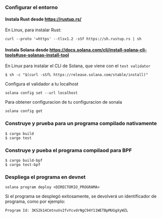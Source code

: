 ### Configurar el entorno

#### Instala Rust desde https://rustup.rs/

En Linux, para instalar Rust:
```
curl --proto '=https' --tlsv1.2 -sSf https://sh.rustup.rs | sh
```

#### Instala Solana desde https://docs.solana.com/cli/install-solana-cli-tools#use-solanas-install-tool

En Linux para instalar el CLI de Solana, que viene con el `test validator`
```
$ sh -c "$(curl -sSfL https://release.solana.com/stable/install)"
```
Configura el validador a tu localhost 
```
solana config set --url localhost
```

Para obtener configuracion de tu configuracion de sonala
```
solana config get
```


### Construye y prueba para un programa compilado nativamente
```
$ cargo build
$ cargo test
```

### Construye y pueba el programa compilaod para BPF
```
$ cargo build-bpf
$ cargo test-bpf
```

### Despliega el programa en devnet
```
solana program deploy <DIRECTORIO_PROGRAMA>
```
Si el programa se desplegó exitosamente, se devolverá un identificador de programa, como por ejemplo:
```
Program Id: 3KS2k14CmtnuVv2fvYcvdrNgC94Y11WETBpMUGgXyWZL
```
